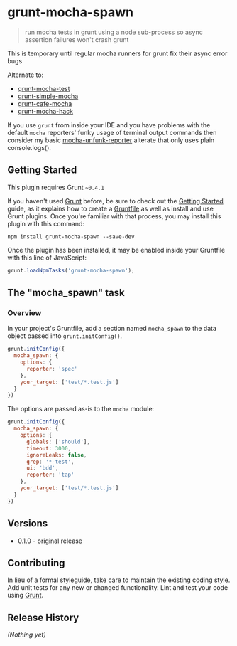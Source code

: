 # grunt-mocha-spawn

> run mocha tests in grunt using a node sub-process so async assertion failures won't crash grunt

This is temporary until regular mocha runners for grunt fix their async error bugs

Alternate to:

* [grunt-mocha-test](https://github.com/pghalliday/grunt-mocha-test)
* [grunt-simple-mocha](https://github.com/yaymukund/grunt-simple-mocha)
* [grunt-cafe-mocha](https://github.com/jdavis/grunt-cafe-mocha)
* [grunt-mocha-hack](https://github.com/gregrperkins/grunt-mocha-hack)

If you use `grunt` from inside your IDE and you have problems with the default `mocha` reporters' funky usage of terminal output commands then consider my basic [mocha-unfunk-reporter](https://github.com/Bartvds/mocha-unfunk-reporter) alterate that only uses plain console.logs().

## Getting Started
This plugin requires Grunt `~0.4.1`

If you haven't used [Grunt](http://gruntjs.com/) before, be sure to check out the [Getting Started](http://gruntjs.com/getting-started) guide, as it explains how to create a [Gruntfile](http://gruntjs.com/sample-gruntfile) as well as install and use Grunt plugins. Once you're familiar with that process, you may install this plugin with this command:

```shell
npm install grunt-mocha-spawn --save-dev
```

Once the plugin has been installed, it may be enabled inside your Gruntfile with this line of JavaScript:

````js
grunt.loadNpmTasks('grunt-mocha-spawn');
````

## The "mocha_spawn" task

### Overview
In your project's Gruntfile, add a section named `mocha_spawn` to the data object passed into `grunt.initConfig()`.

````js
grunt.initConfig({
  mocha_spawn: {
    options: {
      reporter: 'spec'
    },
    your_target: ['test/*.test.js']
  }
})
````

The options are passed as-is to the `mocha` module:

````js
grunt.initConfig({
  mocha_spawn: {
    options: {
      globals: ['should'],
      timeout: 3000,
      ignoreLeaks: false,
      grep: '*-test',
      ui: 'bdd',
      reporter: 'tap'
    },
    your_target: ['test/*.test.js']
  }
})
````

## Versions

* 0.1.0 - original release

## Contributing
In lieu of a formal styleguide, take care to maintain the existing coding style. Add unit tests for any new or changed functionality. Lint and test your code using [Grunt](http://gruntjs.com/).

## Release History
_(Nothing yet)_
